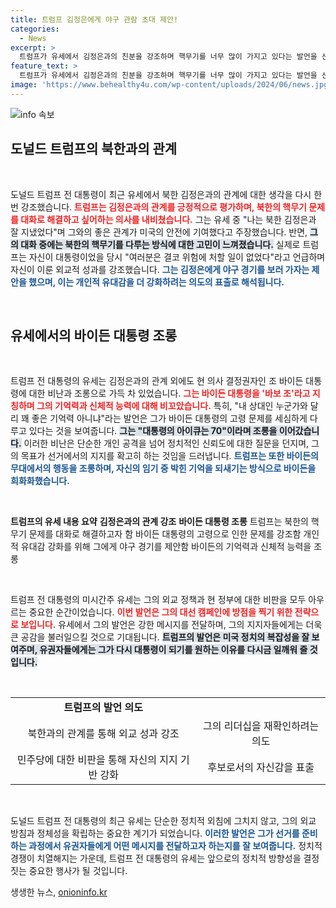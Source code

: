 ```yaml
---
title: 트럼프 김정은에게 야구 관람 초대 제안!
categories:
  - News
excerpt: >
  트럼프가 유세에서 김정은과의 친분을 강조하며 핵무기를 너무 많이 가지고 있다는 발언을 선보였다. 바이든 대통령을 조롱하며 기억력과 능력에 대한 비판을 이어간 그의 발언이 논란을 일으키고 있다. 클릭해 더 알아보세요!
feature_text: >
  트럼프가 유세에서 김정은과의 친분을 강조하며 핵무기를 너무 많이 가지고 있다는 발언을 선보였다. 바이든 대통령을 조롱하며 기억력과 능력에 대한 비판을 이어간 그의 발언이 논란을 일으키고 있다. 클릭해 더 알아보세요!
image: 'https://www.behealthy4u.com/wp-content/uploads/2024/06/news.jpg'
---
```


<p><img src="https://www.behealthy4u.com/wp-content/uploads/2024/06/news.jpg" alt="info 속보" /></p>

<h2 data-ke-size="size26">도널드 트럼프의 북한과의 관계</h2>

<p data-ke-size="size16">&nbsp;</p>

<p>도널드 트럼프 전 대통령이 최근 유세에서 북한 김정은과의 관계에 대한 생각을 다시 한번 강조했습니다. <b><span style="color: #ee2323;">트럼프는 김정은과의 관계를 긍정적으로 평가하며, 북한의 핵무기 문제를 대화로 해결하고 싶어하는 의사를 내비쳤습니다.</span></b> 그는 유세 중 "나는 북한 김정은과 잘 지냈었다"며 그와의 좋은 관계가 미국의 안전에 기여했다고 주장했습니다. 반면, <b><span style="background-color: #21538527;">그의 대화 중에는 북한의 핵무기를 다루는 방식에 대한 고민이 느껴졌습니다.</span></b> 실제로 트럼프는 자신이 대통령이었을 당시 "여러분은 결코 위험에 처할 일이 없었다"라고 언급하며 자신이 이룬 외교적 성과를 강조했습니다. <b><span style="color: #1a5490;">그는 김정은에게 야구 경기를 보러 가자는 제안을 했으며, 이는 개인적 유대감을 더 강화하려는 의도의 표출로 해석됩니다.</span></b></p>

<p data-ke-size="size16">&nbsp;</p>

<h2 data-ke-size="size26">유세에서의 바이든 대통령 조롱</h2>

<p data-ke-size="size16">&nbsp;</p>

<p>트럼프 전 대통령의 유세는 김정은과의 관계 외에도 현 의사 결정권자인 조 바이든 대통령에 대한 비난과 조롱으로 가득 차 있었습니다. <b><span style="color: #ee2323;">그는 바이든 대통령을 '바보 조'라고 지칭하며 그의 기억력과 신체적 능력에 대해 비꼬았습니다.</span></b> 특히, "내 상대인 누군가와 달리 꽤 좋은 기억력 아니냐"라는 발언은 그가 바이든 대통령의 고령 문제를 세심하게 다루고 있다는 것을 보여줍니다. <b><span style="background-color: #21538527;">그는 "대통령의 아이큐는 70"이라며 조롱을 이어갔습니다.</span></b> 이러한 비난은 단순한 개인 공격을 넘어 정치적인 신뢰도에 대한 질문을 던지며, 그의 목표가 선거에서의 지지를 확고히 하는 것임을 드러냅니다. <b><span style="color: #1a5490;">트럼프는 또한 바이든의 무대에서의 행동을 조롱하며, 자신의 임기 중 박힌 기억을 되새기는 방식으로 바이든을 희화화했습니다.</span></b></p>

<p data-ke-size="size16">&nbsp;</p>

<p><tr>
<td style="text-align: center; height: 17px;"><b>트럼프의 유세 내용 요약</b></td>
</tr>
<tr>
<td style="text-align: center; height: 17px;"><b>김정은과의 관계 강조</b></td>
<td style="text-align: center; height: 17px;"><b>바이든 대통령 조롱</b></td>
</tr>
<tr>
<td style="text-align: center; height: 17px;">트럼프는 북한의 핵무기 문제를 대화로 해결하고자 함</td>
<td style="text-align: center; height: 17px;">바이든 대통령의 고령으로 인한 문제를 강조함</td>
</tr>
<tr>
<td style="text-align: center; height: 17px;">개인적 유대감 강화를 위해 그에게 야구 경기를 제안함</td>
<td style="text-align: center; height: 17px;">바이든의 기억력과 신체적 능력을 조롱</td>
</tr></p>

<p data-ke-size="size16">&nbsp;</p>

<p>트럼프 전 대통령의 미시간주 유세는 그의 외교 정책과 현 정부에 대한 비판을 모두 아우르는 중요한 순간이었습니다. <b><span style="color: #ee2323;">이번 발언은 그의 대선 캠페인에 방점을 찍기 위한 전략으로 보입니다.</span></b> 유세에서 그의 발언은 강한 메시지를 전달하며, 그의 지지자들에게는 더욱 큰 공감을 불러일으킬 것으로 기대됩니다. <b><span style="background-color: #21538527;">트럼프의 발언은 미국 정치의 복잡성을 잘 보여주며, 유권자들에게는 그가 다시 대통령이 되기를 원하는 이유를 다시금 일깨워 줄 것입니다.</span></b> </p>

<p data-ke-size="size16">&nbsp;</p>

<table>
<tr>
<td style="text-align: center; height: 17px;"><b>트럼프의 발언 의도</b></td>
</tr>
<tr>
<td style="text-align: center; height: 17px;">북한과의 관계를 통해 외교 성과 강조</td>
<td style="text-align: center; height: 17px;">그의 리더십을 재확인하려는 의도</td>
</tr>
<tr>
<td style="text-align: center; height: 17px;">민주당에 대한 비판을 통해 자신의 지지 기반 강화</td>
<td style="text-align: center; height: 17px;">후보로서의 자신감을 표출</td>
</tr>
</table>

<p data-ke-size="size16">&nbsp;</p>

<p>도널드 트럼프 전 대통령의 최근 유세는 단순한 정치적 외침에 그치지 않고, 그의 외교 방침과 정체성을 확립하는 중요한 계기가 되었습니다. <b><span style="color: #1a5490;">이러한 발언은 그가 선거를 준비하는 과정에서 유권자들에게 어떤 메시지를 전달하고자 하는지를 잘 보여줍니다.</span></b> 정치적 경쟁이 치열해지는 가운데, 트럼프 전 대통령의 유세는 앞으로의 정치적 방향성을 결정짓는 중요한 행사가 될 것입니다.</p>
생생한 뉴스, <a href="https://onioninfo.kr" rel="dofollow">onioninfo.kr</a>


